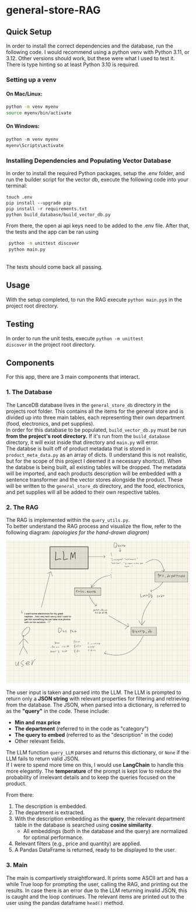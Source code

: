 # general-store-RAG

## Quick Setup
In order to install the correct dependencies and the database, run the following code. I would recommend using a python venv with Python 3.11, or 3.12. Other versions should work, but these were what I used to test it. There is type hinting so at least Python 3.10 is required.<br>

### Setting up a venv


#### On Mac/Linux:

``` bash
python -m venv myenv
source myenv/bin/activate
```

#### On Windows:

``` powershell
python -m venv myenv 
myenv\Scripts\activate
```

### Installing Dependencies and Populating Vector Database
In order to install the required Python packages, setup the .env folder, and run the builder script for the vector db, execute the following code into your terminal:
```
touch .env 
pip install --upgrade pip 
pip install -r requirements.txt  
python build_database/build_vector_db.py
```
From there, the open ai api keys need to be added to the .env file.
After that, the tests and the app can be ran using
```bash
 python -m unittest discover 
 python main.py
 ```

<br>The tests should come back all passing.


## Usage
With the setup completed, to run the RAG execute `python main.py`s in the project root directory.

## Testing
In order to run the unit tests, execute <code>python -m unittest discover</code> in the project root directory.

## Components 
For this app, there are 3 main components that interact.

### 1. The Database 
The LanceDB database lives in the <code>general_store_db</code> directory in the projects root folder. This contains all the items for the general store and is divided up into three main tables, each representing their own department (food, electronics, and pet supplies). <br>
In order for this database to be populated, <code>build_vector_db.py</code> must be run <strong>from the project's root directory.</strong> If it's run from the <code>build_database</code> directory, it will exist inside that directory and <code>main.py</code> will error. 
<br>
The databse is built off of product metadata that is stored in <code>product_meta_data.py</code> as an array of dicts. (I understand this is not realistic, but for the scope of this project I deemed it a necessary shortcut). When the databse is being built, all existing tables will be dropped. The metadata will be imported, and each products description will be embedded with a sentence transformer and the vector stores alongside the product. These will be written to the <code>general_store_db</code> directory, and the food, electronics, and pet supplies will all be added to their own respective tables.
</li>

### 2. The RAG
The RAG is implemented within the `query_utils.py`.  
To better understand the RAG process and visualize the flow, refer to the following diagram: *(apologies for the hand-drawn diagram)*  

![RAG Diagram](RAG_diagram.jpg)

The user input is taken and parsed into the LLM. The LLM is prompted to return only a **JSON string** with relevant properties for filtering and retrieving from the database. The JSON, when parsed into a dictionary, is referred to as the **"query"** in the code. These include:  
- **Min and max price**  
- **The department** (referred to in the code as "category")  
- **The query to embed** (referred to as the "description" in the code)  
- Other relevant fields.  

The LLM function `query_LLM` parses and returns this dictionary, or `None` if the LLM fails to return valid JSON.  
If I were to spend more time on this, I would use **LangChain** to handle this more elegantly. The **temperature** of the prompt is kept low to reduce the probability of irrelevant details and to keep the queries focused on the product.

From there:  
1. The description is embedded.  
2. The department is extracted.  
3. With the description embedding as the **query**, the relevant department table in the database is searched using **cosine similarity**.  
   - All embeddings (both in the database and the query) are normalized for optimal performance.  
4. Relevant filters (e.g., price and quantity) are applied.  
5. A Pandas DataFrame is returned, ready to be displayed to the user.  


### 3. Main
 The main is compartively straightforward. It prints some ASCII art and has a while True loop for prompting the user, calling the RAG, and printing out the results. In case there is an error due to the LLM returning invalid JSON, this is caught and the loop continues. The relevant items are printed out to the user using the pandas dataframe <code>head()</code> method.
</ol>
